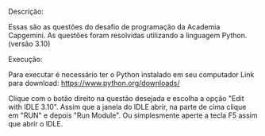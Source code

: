 Descrição:

Essas são as questões do desafio de programação da Academia Capgemini.
As questões foram resolvidas utilizando a linguagem Python.
(versão 3.10)

Execução:

Para executar é necessário ter o Python instalado em seu computador
Link para download: https://www.python.org/downloads/


Clique com o botão direito na questão desejada e escolha a opção
"Edit with IDLE 3.10". 
Assim que a janela do IDLE abrir, na parte de cima clique em "RUN" e depois
"Run Module". Ou simplesmente aperte a tecla F5 assim que abrir o IDLE.
